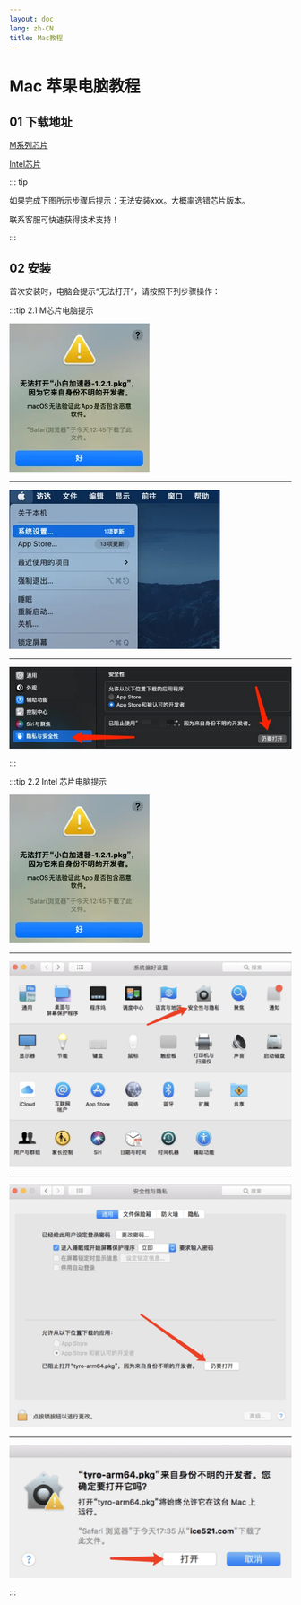 ```yaml
---
layout: doc
lang: zh-CN
title: Mac教程
---
```


# Mac 苹果电脑教程

## 01 下载地址

[M系列芯片](https://list.tyro.wiki/d/home/alist_files/client/3.10/digital/Digilink-1.3.10-arm64.pkg)

[Intel芯片](https://list.tyro.wiki/d/home/alist_files/client/3.10/digital/Digilink-1.3.10.pkg)

::: tip

如果完成下图所示步骤后提示：无法安装xxx。大概率选错芯片版本。

联系客服可快速获得技术支持！

:::

## 02 安装

首次安装时，电脑会提示“无法打开”，请按照下列步骤操作：

:::tip 2.1 M芯片电脑提示

![](/images/document/mac/1.webp)

---

![](/images/document/mac/2.webp)

---

![](/images/document/mac/3.webp)

:::

:::tip 2.2 Intel 芯片电脑提示

![](/images/document/mac/1.webp)

---

![](/images/document/mac/14.png)

---

![](/images/document/mac/15.png)

---

![](/images/document/mac/16.png)

:::